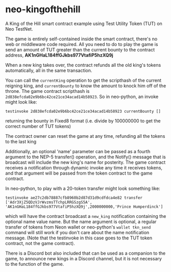 # neo-kingofthehill
A King of the Hill smart contract example using Test Utility Token (TUT) on Neo TestNet.

The game is entirely self-contained inside the smart contract, there's no web or middleware code required. All you need to do to play the game is send an amount of TUT greater than the current bounty to the contract address, **AK1nGHaL184ffGJkbs977VtafiP5hzXQ9j**

When a new king takes over, the contract refunds all the old king's tokens automatically, all in the same transaction.

You can call the `currentKing` operation to get the scripthash of the current reigning king, and `currentBounty` to know the amount to knock him off of the throne. The game contract scripthash is `2d838efcda02e9b6bc42ce21ce34acad14b58923`. So in neo-python, an invoke might look like:

```
testinvoke 2d838efcda02e9b6bc42ce21ce34acad14b58923 currentBounty []
```
returning the bounty in Fixed8 format (i.e. divide by 100000000 to get the correct number of TUT tokens)

The contract owner can reset the game at any time, refunding all the tokens to the last king

Additionally, an optional 'name' parameter can be passed as a fourth argument to the NEP-5 transfer() operation, and the Notify() message that is broadcast will include the new king's name for posterity. The game contract receives a notification through dynamic invoke any time it receives tokens, and that argument will be passed from the token contract to the game contract.

In neo-python, to play with a 20-token transfer might look something like: 
```
testinvoke ae27c2db78887cfb8960b2d87d31d9cdfdca4e82 transfer ['Adr3XjZ5QDzVJrWvzmsTTchpLRRGSzgS5A',
'AK1nGHaL184ffGJkbs977VtafiP5hzXQ9j',2000000000,'Prince Humperdinck']
```

which will have the contract broadcast a `new_king` notification containing the optional name value name. But the name argument is optional, a regular transfer of tokens from Neon wallet or neo-python's `wallet tkn_send` command will still work if you don't care about the name notification message. (Note that the testinvoke in this case goes to the TUT token contract, not the game contract).

There is a Discord bot also included that can be used as a companion to the game, to announce new kings in a Discord channel, but it is not necessary to the function of the game.
